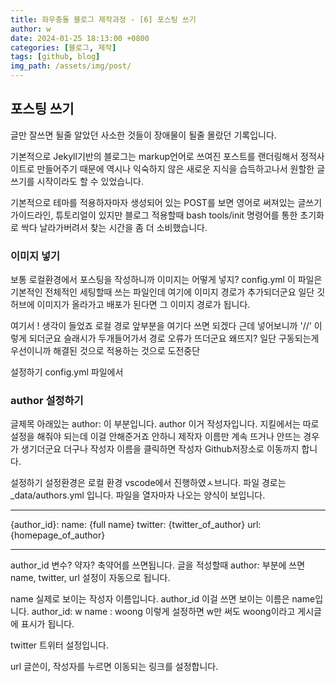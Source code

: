 ```yaml
---
title: 좌우충돌 블로그 제작과정 - [6] 포스팅 쓰기
author: w
date: 2024-01-25 18:13:00 +0800
categories: [블로그, 제작]
tags: [github, blog]
img_path: /assets/img/post/
---
```


## 포스팅 쓰기

글만 잘쓰면 될줄 알았던 사소한 것들이 장애물이 될줄 몰랐던 기록입니다.

기본적으로 Jekyll기반의 블로그는 markup언어로 쓰여진 포스트를 랜더링해서
정적사이트로 만들어주기 때문에 역시나 익숙하지 않은 새로운 지식을 습득하고나서
원할한 글쓰기를 시작이라도 할 수 있었습니다.

기본적으로 테마를 적용하자마자 생성되어 있는 POST를 보면
영어로 써져있는 글쓰기 가이드라인, 튜토리얼이 있지만
블로그 적용할때 bash tools/init 명령어를 통한 초기화로 싹다 날라가버려서
찾는 시간을 좀 더 소비했습니다.

### 이미지 넣기

보통 로컬환경에서 포스팅을 작성하니까 이미지는 어떻게 넣지?
config.yml 이 파일은 기본적인 전체적인 세팅할때 쓰는 파일인데 여기에 이미지 경로가 추가되더군요
일단 깃허브에 이미지가 올라가고 배포가 된다면 그 이미지 경로가 됩니다.

여기서 ! 생각이 들었죠
로컬 경로 앞부분을 여기다 쓰면 되겠다
근데 넣어보니까 '//' 이렇게 되더군요 슬래시가 두개들어가서 경로 오류가 뜨더군요 왜뜨지?
일단 구동되는게 우선이니까 해결된 것으로 적용하는 것으로 도전중단

설정하기
config.yml 파일에서

### author 설정하기

글제목 아래있는 author: 이 부분입니다.
author 이거 작성자입니다.
지킬에서는 따로 설정을 해줘야 되는데 이걸 안해준거죠
안하니 제작자 이름만 계속 뜨거나 안뜨는 경우가 생기더군요
더구나 작성자 이름을 클릭하면 작성자 Github저장소로 이동까지 합니다.

설정하기
설정환경은 로컬 환경 vscode에서 진행하였ㅅ브니다.
파일 경로는 \_data/authors.yml 입니다.
파일을 열자마자 나오는 양식이 보입니다.

---

{author_id}:
name: {full name}
twitter: {twitter_of_author}
url: {homepage_of_author}

---

author_id
변수? 약자? 축약어를 쓰면됩니다.
글을 적성할때 author: 부분에 쓰면 name, twitter, url 설정이 자동으로 됩니다.

name
실제로 보이는 작성자 이름입니다.
author_id 이걸 쓰면 보이는 이름은 name입니다.
author_id: w
name : woong
이렇게 설정하면 w만 써도 woong이라고 게시글에 표시가 됩니다.

twitter
트위터 설정입니다.

url
글쓴이, 작성자를 누르면 이동되는 링크를 설정합니다.
